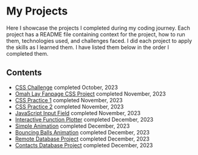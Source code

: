 # My Projects
Here I showcase the projects I completed during my coding journey. Each project has a README file containing context for the project, how to run them, technologies used, and challenges faced. I did each project to apply the skills as I learned them. I have listed them  below in the order I completed them. 
## Contents
* [CSS Challenge](CSS%20Challenge) completed October, 2023
* [Omah Lay Fanpage CSS Project](Omah%20Lay%20Fanpage%20CSS%20Project) completed November, 2023
* [CSS Practice 1](CSS%20Practice%201) completed November, 2023
* [CSS Practice 2](CSS%20Practice%202) completed November, 2023
* [JavaScript Input Field](JavaScript%20Input%20Field) completed November, 2023
* [Interactive Function Plotter](Interactive%20Function%20Plotter) completed December, 2023
* [Simple Animation](Simple%20Animation) completed December, 2023
* [Bouncing Balls Animation](Bouncing%20Balls%20Animation) completed December, 2023
* [Remote Database Project](Remote%20Database%20Project) completed December, 2023
* [Contacts Database Project](Contacts%20Database%20Project) completed December, 2023
